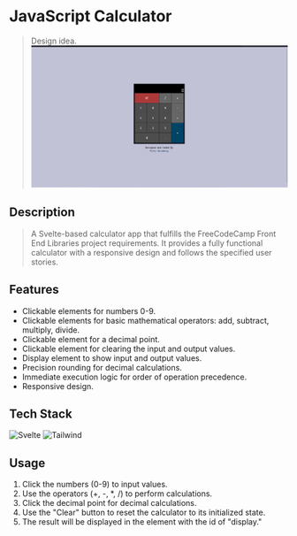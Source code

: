 # JavaScript Calculator

> Design idea.
![Design](design/design.png)
## Description
> A Svelte-based calculator app that fulfills the FreeCodeCamp Front End Libraries project requirements. It provides a fully functional calculator with a responsive design and follows the specified user stories.

## Features
- Clickable elements for numbers 0-9.
- Clickable elements for basic mathematical operators: add, subtract, multiply, divide.
- Clickable element for a decimal point.
- Clickable element for clearing the input and output values.
- Display element to show input and output values.
- Precision rounding for decimal calculations.
- Immediate execution logic for order of operation precedence.
- Responsive design.

## Tech Stack
![Svelte](https://img.shields.io/badge/svelte-%23f1413d.svg?style=for-the-badge&logo=svelte&logoColor=white)
![Tailwind](https://img.shields.io/badge/Tailwind_CSS-38B2AC?style=for-the-badge&logo=tailwind-css&logoColor=white)

## Usage
1. Click the numbers (0-9) to input values.
2. Use the operators (+, -, *, /) to perform calculations.
3. Click the decimal point for decimal calculations.
4. Use the "Clear" button to reset the calculator to its initialized state.
5. The result will be displayed in the element with the id of "display."

